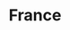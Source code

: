 ---
title: France
indice: 0.4736336231098126
years:
- year: '1970'
  indice: 0.3374411260310666
- year: '1971'
  indice: 0.33911273587821306
- year: '1972'
  indice: 0.34107208239807696
- year: '1973'
  indice: 0.3425691006600661
- year: '1974'
  indice: 0.35095998674075557
- year: '1975'
  indice: 0.35620652755484217
- year: '1976'
  indice: 0.35998770688948684
- year: '1977'
  indice: 0.36154240709163504
- year: '1978'
  indice: 0.3623577514428255
- year: '1979'
  indice: 0.3640635277205075
- year: '1980'
  indice: 0.36844220151344365
- year: '1981'
  indice: 0.37405638776502564
- year: '1982'
  indice: 0.37510085034118884
- year: '1983'
  indice: 0.37833751260028153
- year: '1984'
  indice: 0.38199771371499225
- year: '1985'
  indice: 0.38436268693649395
- year: '1986'
  indice: 0.38843646889590056
- year: '1987'
  indice: 0.39282682245150996
- year: '1988'
  indice: 0.3955444967147468
- year: '1989'
  indice: 0.39907382217337806
- year: '1990'
  indice: 0.39802454986539365
- year: '1991'
  indice: 0.4017837675898776
- year: '1992'
  indice: 0.40547465510931086
- year: '1993'
  indice: 0.41318763113300966
- year: '1994'
  indice: 0.4163042982907296
- year: '1995'
  indice: 0.41441115810238893
- year: '1996'
  indice: 0.41973886546769074
- year: '1997'
  indice: 0.41997025378382663
- year: '1998'
  indice: 0.41989972760132005
- year: '1999'
  indice: 0.4232846236887565
- year: '2000'
  indice: 0.42649561460924185
- year: '2001'
  indice: 0.4284150083442227
- year: '2002'
  indice: 0.43082233108606866
- year: '2003'
  indice: 0.43380447927040244
- year: '2004'
  indice: 0.4376561431092936
- year: '2005'
  indice: 0.44266338038688474
- year: '2006'
  indice: 0.4486162767783891
- year: '2007'
  indice: 0.45036081029730923
- year: '2008'
  indice: 0.4526999200134749
- year: '2009'
  indice: 0.4558587986784708
- year: '2010'
  indice: 0.4586646714849056
- year: '2011'
  indice: 0.45759638222706306
- year: '2012'
  indice: 0.45786624881066373
- year: '2013'
  indice: 0.4585264250347745
- year: '2014'
  indice: 0.45965335478750935
- year: '2015'
  indice: 0.45873352019711594
- year: '2016'
  indice: 0.4613689629140573
- year: '2017'
  indice: 0.4618847388709348
- year: '2018'
  indice: 0.46378261406236987
- year: '2019'
  indice: 0.46237567441110955
- year: '2020'
  indice: 0.4736336231098126
---